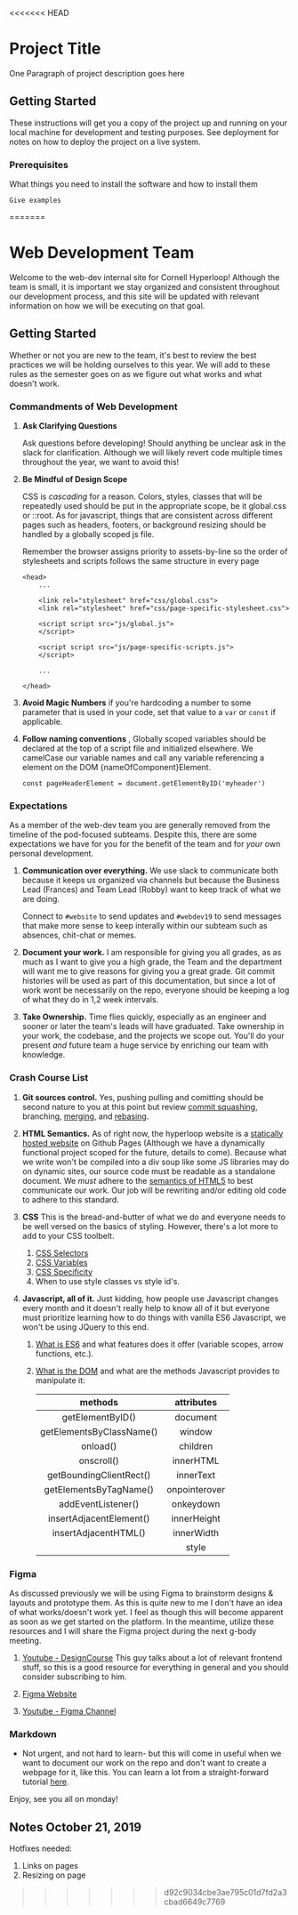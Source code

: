 <<<<<<< HEAD
# Project Title

One Paragraph of project description goes here

## Getting Started

These instructions will get you a copy of the project up and running on your local machine for development and testing purposes. See deployment for notes on how to deploy the project on a live system.

### Prerequisites

What things you need to install the software and how to install them

```
Give examples
```

=======

# Web Development Team
Welcome to the web-dev internal site for Cornell Hyperloop! Although the team is small, it is important we stay organized and consistent throughout our development process, and this site will be updated with relevant information on how we will be executing on that goal.

## Getting Started
    
Whether or not you are new to the team, it's best to review the best practices we will be holding ourselves to this year. We will add to these rules as the semester goes on as we figure out what works and what doesn't work.
  
### Commandments of Web Development
1. **Ask Clarifying Questions**

    Ask questions before developing! Should anything be unclear ask in the slack for clarification. Although we will likely revert code multiple times throughout the year, we want to avoid this!

2. **Be Mindful of Design Scope** 

    CSS is _cascading_ for a reason. Colors, styles, classes that will be repeatedly used should be put in the appropriate scope, be it global.css or ::root. As for javascript, things that are consistent across different pages such as headers, footers, or background resizing should be handled by a globally scoped js file. 
    
    Remember the browser assigns priority to assets-by-line so the order of stylesheets and scripts follows the same structure in every page

    ```
    <head>
        ...

        <link rel="stylesheet" href="css/global.css">
        <link rel="stylesheet" href="css/page-specific-stylesheet.css">

        <script script src="js/global.js">
        </script>

        <script script src="js/page-specific-scripts.js">
        </script>
        
        ...

    </head>
    ```
3. **Avoid Magic Numbers** if you're hardcoding a number to some parameter that is used in your code, set that value to a `var` or `const` if applicable.

4. **Follow naming conventions** , Globally scoped variables should be declared at the top of a script file and initialized elsewhere. We camelCase our variable names and call any variable referencing a element on the DOM {nameOfComponent}Element.

    `const pageHeaderElement = document.getElementByID('myheader')`

### Expectations
As a member of the web-dev team you are generally removed from the timeline of the pod-focused subteams. Despite this, there are some expectations we have for you for the benefit of the team and for _your_ own personal development.

1. **Communication over everything.** We use slack to communicate both because it keeps us organized via channels but because the Business Lead (Frances) and Team Lead (Robby) want to keep track of what we are doing. 
    
    Connect to `#website` to send updates and `#webdev19` to send messages that make more sense to keep interally within our subteam such as absences, chit-chat or memes.

2. **Document your work.** I am responsible for giving you all grades, as as much as I want to give you a high grade, the Team and the department will want me to give reasons for giving you a great grade. Git commit histories will be used as part of this documentation, but since a lot of work wont be necessarily on the repo, everyone should be keeping a log of what they do in 1,2 week intervals.

3. **Take Ownership.** Time flies quickly, especially as an engineer and sooner or later the team's leads will have graduated. Take ownership in your work, the codebase, and the projects we scope out. You'll do your present _and_ future team a huge service by enriching our team with knowledge.

### Crash Course List
1. **Git sources control.** Yes, pushing pulling and comitting should be second nature to you at this point but review [commit squashing](https://medium.com/@slamflipstrom/a-beginners-guide-to-squashing-commits-with-git-rebase-8185cf6e62ec), branching, [merging](https://git-scm.com/book/en/v2/Git-Branching-Basic-Branching-and-Merging), and [rebasing](https://www.atlassian.com/git/tutorials/rewriting-history/git-rebase). 

2. **HTML Semantics.** As of right now, the hyperloop website is a [statically hosted website](https://techterms.com/definition/staticwebsite) on Github Pages (Although we have a dynamically functional project scoped for the future, details to come). Because what we write won't be compiled into a div soup like some JS libraries may do on dynamic sites, our source code must be readable as a standalone <HTML> document. We _must_ adhere to the [semantics of HTML5](https://www.w3schools.com/html/html5_semantic_elements.asp) to best communicate our work. Our job will be rewriting and/or editing old code to adhere to this standard.

3.  **CSS** This is the bread-and-butter of what we do and everyone needs to be well versed on the basics of styling. However, there's a lot more to add to your CSS toolbelt.
    1. [CSS Selectors](w3schools.com/cssref/css_selectors.asp)
    2. [CSS Variables](https://una.im/local-css-vars/)
    3. [CSS Specificity](http://qnimate.com/dive-into-css-specificity/)
    4. When to use style classes vs style id's.

4. **Javascript, all of it.** Just kidding, how people use Javascript changes every month and it doesn't really help to know all of it but everyone must prioritize learning how to do things with vanilla ES6 Javascript, we won't be using JQuery to this end.
    1. [What is ES6](https://www.w3schools.com/js/js_es6.asp) and what features does it offer (variable scopes, arrow functions, etc.).
    2. [What is the DOM](https://www.w3schools.com/js/js_htmldom.asp) and what are the methods Javascript provides to manipulate it:
    
        | methods | attributes |
        | :-: | :-: |
        | getElementByID()|  document |
        | getElementsByClassName() |  window |
        | onload() | children |
        | onscroll() | innerHTML  |
        | getBoundingClientRect() | innerText  |
        | getElementsByTagName() |  onpointerover |
        | addEventListener()   | onkeydown |
        | insertAdjacentElement() | innerHeight |
        | insertAdjacentHTML() | innerWidth |
        | |     style |

### Figma 

As discussed previously we will be using Figma to brainstorm designs & layouts and prototype them. As this is quite new to me I don't have an idea of what works/doesn't work yet. I feel as though this will become apparent as soon as we get started on the platform. In the meantime, utilize these resources and I will share the Figma project during the next g-body meeting.


1. [Youtube - DesignCourse](https://www.youtube.com/watch?v=3q3FV65ZrUs) This guy talks about a lot of relevant frontend stuff, so this is a good resource for everything in general and you should consider subscribing to him.

1. [Figma Website](https://help.figma.com/article/116-getting-started) 

1. [Youtube - Figma Channel](https://youtu.be/T0kRCTOX0zY?t=600) 

### Markdown
* Not urgent, and not hard to learn- but this will come in useful when we want to document our work on the repo and don't want to create a webpage for it, like this. You can learn a lot from a straight-forward tutorial [here](https://www.markdowntutorial.com/).

Enjoy, see you all on monday!

## Notes October 21, 2019
Hotfixes needed:
1. Links on pages
2. Resizing on page






<!-- 
>>>>>>> d92c9034cbe3ae795c01d7fd2a3cbad6649c7769
### Installing

A step by step series of examples that tell you how to get a development env running

Say what the step will be

```
Give the example
```

And repeat

```
until finished
```

End with an example of getting some data out of the system or using it for a little demo

## Running the tests

Explain how to run the automated tests for this system

### Break down into end to end tests

Explain what these tests test and why

```
Give an example
```

### And coding style tests

Explain what these tests test and why

```
Give an example
```

## Deployment

Add additional notes about how to deploy this on a live system

## Built With

* [Dropwizard](http://www.dropwizard.io/1.0.2/docs/) - The web framework used
* [Maven](https://maven.apache.org/) - Dependency Management
* [ROME](https://rometools.github.io/rome/) - Used to generate RSS Feeds

## Contributing

Please read [CONTRIBUTING.md](https://gist.github.com/PurpleBooth/b24679402957c63ec426) for details on our code of conduct, and the process for submitting pull requests to us.

## Versioning

We use [SemVer](http://semver.org/) for versioning. For the versions available, see the [tags on this repository](https://github.com/your/project/tags). 

## Authors

* **Billie Thompson** - *Initial work* - [PurpleBooth](https://github.com/PurpleBooth)

See also the list of [contributors](https://github.com/your/project/contributors) who participated in this project.

## License

This project is licensed under the MIT License - see the [LICENSE.md](LICENSE.md) file for details

## Acknowledgments

* Hat tip to anyone whose code was used
* Inspiration
<<<<<<< HEAD
* etc
=======
* etc -->
>>>>>>> d92c9034cbe3ae795c01d7fd2a3cbad6649c7769
